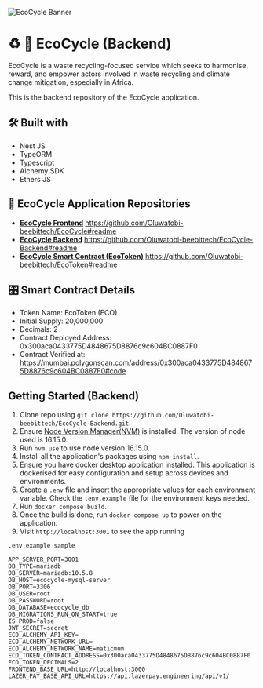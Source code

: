 ![EcoCycle Banner](https://res.cloudinary.com/dfybu7w8o/image/upload/v1670102878/ecocycle_banner_728X90_zc2ftp.png)
# :recycle: :seedling: EcoCycle (Backend)

EcoCycle is a waste recycling-focused service which seeks to harmonise, reward, and empower actors involved in waste recycling and climate change mitigation, especially in Africa.

This is the backend repository of the EcoCycle application.

## :hammer_and_wrench: Built with
- Nest JS
- TypeORM
- Typescript
- Alchemy SDK
- Ethers JS

## :gem: EcoCycle Application Repositories
- [**EcoCycle Frontend**](https://github.com/Oluwatobi-beebittech/EcoCycle#readme) https://github.com/Oluwatobi-beebittech/EcoCycle#readme
- [**EcoCycle Backend**](https://github.com/Oluwatobi-beebittech/EcoCycle-Backend#readme) https://github.com/Oluwatobi-beebittech/EcoCycle-Backend#readme
- [**EcoCycle Smart Contract (EcoToken)**](https://github.com/Oluwatobi-beebittech/EcoToken#readme) https://github.com/Oluwatobi-beebittech/EcoToken#readme
## :control_knobs: Smart Contract Details
- Token Name: EcoToken (ECO)
- Initial Supply: 20,000,000
- Decimals: 2
- Contract Deployed Address: 0x300aca0433775D4848675D8876c9c604BC0887F0
- Contract Verified at: https://mumbai.polygonscan.com/address/0x300aca0433775D4848675D8876c9c604BC0887F0#code

## Getting Started (Backend)
1. Clone repo using `git clone https://github.com/Oluwatobi-beebittech/EcoCycle-Backend.git`.
2. Ensure [Node Version Manager(NVM)](https://github.com/nvm-sh/nvm) is installed. The version of node used is 16.15.0.
3. Run `nvm use` to use node version 16.15.0.
4. Install all the application's packages using `npm install`.
5. Ensure you have docker desktop application installed. This application is dockerised for easy configuration and setup across devices and environments.
6. Create a `.env` file and insert the appropriate values for each environment variable. Check the `.env.example` file for the environment keys needed.
7. Run `docker compose build`.
8. Once the build is done, run `docker compose up` to power on the application.
9. Visit `http://localhost:3001` to see the app running

`.env.example sample`
```
APP_SERVER_PORT=3001
DB_TYPE=mariadb
DB_SERVER=mariadb:10.5.8
DB_HOST=ecocycle-mysql-server
DB_PORT=3306
DB_USER=root
DB_PASSWORD=root
DB_DATABASE=ecocycle_db
DB_MIGRATIONS_RUN_ON_START=true
IS_PROD=false
JWT_SECRET=secret
ECO_ALCHEMY_API_KEY=
ECO_ALCHEMY_NETWORK_URL=
ECO_ALCHEMY_NETWORK_NAME=maticmum
ECO_TOKEN_CONTRACT_ADDRESS=0x300aca0433775D4848675D8876c9c604BC0887F0
ECO_TOKEN_DECIMALS=2
FRONTEND_BASE_URL=http://localhost:3000
LAZER_PAY_BASE_API_URL=https://api.lazerpay.engineering/api/v1/
```
